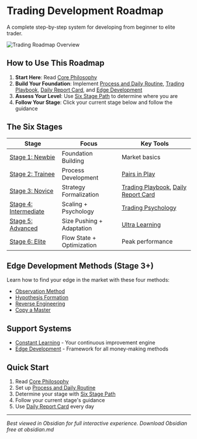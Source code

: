 # Trading Development Roadmap

A complete step-by-step system for developing from beginner to elite trader.

![Trading Roadmap Overview](roadmap-overview.png)

## How to Use This Roadmap
1. **Start Here**: Read [Core Philosophy](Core%20Philosophy.md)
2. **Build Your Foundation**: Implement [Process and Daily Routine](Process%20and%20Daily%20Routine.md), [Trading Playbook](Trading%20Playbook.md), [Daily Report Card](Daily%20Report%20Card.md), and [Edge Development](Edge%20Development.md)
3. **Assess Your Level**: Use [Six Stage Path](Six%20Stage%20Path.md) to determine where you are
4. **Follow Your Stage**: Click your current stage below and follow the guidance

## The Six Stages

|Stage|Focus|Key Tools|
|---|---|---|
|[Stage 1: Newbie](Stage%201%20-%20Newbie.md)|Foundation Building|Market basics|
|[Stage 2: Trainee](Stage%202%20-%20Trainee.md)|Process Development|[Pairs in Play](Pairs%20in%20Play.md)|
|[Stage 3: Novice](Stage%203%20-%20Novice.md)|Strategy Formalization|[Trading Playbook](Trading%20Playbook.md), [Daily Report Card](Daily%20Report%20Card.md)|
|[Stage 4: Intermediate](Stage%204%20-%20Intermediate.md)|Scaling + Psychology|[Trading Psychology](Trading%20Psychology.md)|
|[Stage 5: Advanced](Stage%205%20-%20Advanced.md)|Size Pushing + Adaptation|[Ultra Learning](Ultra%20Learning.md)|
|[Stage 6: Elite](Stage%206%20-%20Elite.md)|Flow State + Optimization|Peak performance|

## Edge Development Methods (Stage 3+)
Learn how to find your edge in the market with these four methods:

- [Observation Method](Observation%20Method.md)
- [Hypothesis Formation](Hypothesis%20Formation.md)
- [Reverse Engineering](Reverse%20Engineering.md)
- [Copy a Master](Copy%20a%20Master.md)

## Support Systems
- [Constant Learning](Constant%20Learning.md) - Your continuous improvement engine
- [Edge Development](Edge%20Development.md) - Framework for all money-making methods

## Quick Start
1. Read [Core Philosophy](Core%20Philosophy.md)
2. Set up [Process and Daily Routine](Process%20and%20Daily%20Routine.md)
3. Determine your stage with [Six Stage Path](Six%20Stage%20Path.md)
4. Follow your current stage's guidance
5. Use [Daily Report Card](https://claude.ai/chat/Daily%20Report%20Card.md) every day

---

_Best viewed in Obsidian for full interactive experience. Download Obsidian free at obsidian.md_
